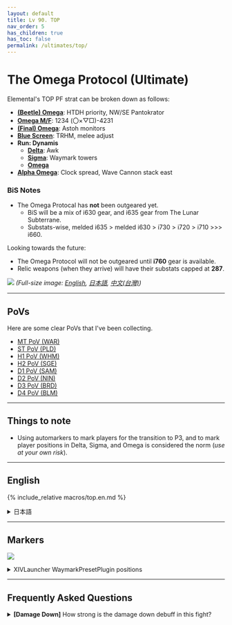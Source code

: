 ```yaml
---
layout: default
title: Lv 90. TOP
nav_order: 5
has_children: true
has_toc: false
permalink: /ultimates/top/
---
```


# The Omega Protocol (Ultimate)

Elemental's TOP PF strat can be broken down as follows:

- [**(Beetle) Omega**](01_omega): HTDH priority, NW/SE Pantokrator
- [**Omega M/F**](02_omega_mf): 1234 (〇×▽□)-4231
- [**(Final) Omega**](03_omega_reconfigured): Astoh monitors
- [**Blue Screen**](04_blue_screen): TRHM, melee adjust
- **Run: Dynamis**
  - [**Delta**](05_run_dynamis_delta): Awk
  - [**Sigma**](05_run_dynamis_sigma): Waymark towers
  - [**Omega**](05_run_dynamis_omega)
- [**Alpha Omega**](06_alpha_omega): Clock spread, Wave Cannon stack east

### BiS Notes

- The Omega Protocal has **not** been outgeared yet.
    - BiS will be a mix of i630 gear, and i635 gear from The Lunar Subterrane.
    - Substats-wise, melded i635 > melded i630 > i730 > i720 > i710 >>> i660.

Looking towards the future:

- The Omega Protocol will not be outgeared until **i760** gear is available.
- Relic weapons (when they arrive) will have their substats capped at **287**.

![]({{site.baseurl}}/images/ultimates/top/top_cheatsheet.jpg)
*(Full-size image: [English]({{site.baseurl}}/images/ultimates/top/top_cheatsheet.jpg), 
[日本語]({{site.baseurl}}/images/ultimates/top/top_cheatsheet_jp.jpg),
[中文(台灣)]({{site.baseurl}}/images/ultimates/top/top_cheatsheet_zhtw.jpg))*

---

## PoVs

Here are some clear PoVs that I've been collecting.

- [MT PoV (WAR)](https://youtube.com/live/ddu61i9cG6Q)
- [ST PoV (PLD)](https://youtube.com/live/sn_3cjm2vIo)
- [H1 PoV (WHM)](https://youtube.com/live/4OtrT1IDH5c)
- [H2 PoV (SGE)](https://youtube.com/live/wklF6mteicY)
- [D1 PoV (SAM)](https://youtube.com/live/_zxDr1mJLbo)
- [D2 PoV (NIN)](https://youtube.com/live/IWayItot1o8)
- [D3 PoV (BRD)](https://youtube.com/live/r-a6z9Ys4OU)
- [D4 PoV (BLM)](https://youtube.com/live/bB3v9ev093I)

---

## Things to note

- Using automarkers to mark players for the transition to P3, and to mark
  player positions in Delta, Sigma, and Omega is considered the norm (*use at
  your own risk*).

---

## English

{% include_relative macros/top.en.md %}


<details markdown=block>
<summary>日本語</summary>

{% include_relative macros/top.jp.md %}

</details>

---

## Markers

![]({{site.baseurl}}/images/ultimates/top/markers.jpg)
<details markdown=block>
<summary>XIVLauncher WaymarkPresetPlugin positions</summary>

```json
{
  "Name":"TOP",
  "MapID":908,
  "A":{"X":100.0,"Y":0.0,"Z":87.0,"ID":0,"Active":true},
  "B":{"X":113.0,"Y":0.0,"Z":100.0,"ID":1,"Active":true},
  "C":{"X":100.0,"Y":0.0,"Z":113.0,"ID":2,"Active":true},
  "D":{"X":87.0,"Y":0.0,"Z":100.0,"ID":3,"Active":true},
  "One":{"X":109.192,"Y":0.0,"Z":90.808,"ID":4,"Active":true},
  "Two":{"X":109.192,"Y":0.0,"Z":109.192,"ID":5,"Active":true},
  "Three":{"X":90.808,"Y":0.0,"Z":109.192,"ID":6,"Active":true},
  "Four":{"X":90.808,"Y":0.0,"Z":90.808,"ID":7,"Active":true}
}
```

</details>

---

## Frequently Asked Questions

<details markdown=block>
<summary>
  <b>[Damage Down]</b> How strong is the damage down debuff in this fight?
</summary>
<table>
  <tr>
    <td>
      <p>The Damage Down debuff in this phase lowers a player's damage by
      <b>90%</b>.</p>
      <p><em>(Yes, this is </em>worse<em> than double-weakness!)</em></p>
    </td>
  </tr>
</table>
</details>

<script data-goatcounter="https://tuufless.goatcounter.com/count"
        async src="//gc.zgo.at/count.js"></script>